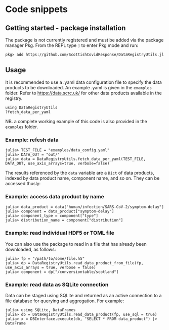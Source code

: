 # Code snippets

## Getting started - package installation

The package is not currently registered and must be added via the package manager Pkg. From the REPL type `]` to enter Pkg mode and run:

```
pkg> add https://github.com/ScottishCovidResponse/DataRegistryUtils.jl
```

## Usage

It is recommended to use a .yaml data configuration file to specify the data products to be downloaded. An example .yaml is given in the `examples` folder. Refer to https://data.scrc.uk/ for other data products available in the registry.

``` @repl 1
using DataRegistryUtils
?fetch_data_per_yaml
```

NB. a complete working example of this code is also provided in the `examples` folder.

### Example: refesh data

```
julia> TEST_FILE = "examples/data_config.yaml"
julia> DATA_OUT = "out/"
julia> data = DataRegistryUtils.fetch_data_per_yaml(TEST_FILE, DATA_OUT, use_axis_arrays=true, verbose=false)
```

The results referenced by the `data` variable are a `Dict` of data products, indexed by data product name, component name, and so on. They can be accessed thusly:

### Example: access data product by name

```
julia> data_product = data["human/infection/SARS-CoV-2/symptom-delay"]
julia> component = data_product["symptom-delay"]
julia> component_type = component["type"]
julia> distribution_name = component["distribution"]
```

### Example: read individual HDF5 or TOML file

You can also use the package to read in a file that has already been downloaded, as follows:

```
julia> fp = "/path/to/some/file.h5"
julia> dp = DataRegistryUtils.read_data_product_from_file(fp, use_axis_arrays = true, verbose = false)
julia> component = dp["/conversiontable/scotland"]
```

### Example: read data as SQLite connection

Data can be staged using SQLite and returned as an active connection to a file database for querying and aggregation. For example:

```
julia> using SQLite, DataFrames
julia> db = DataRegistryUtils.read_data_product(fp, use_sql = true)
julia> x = DBInterface.execute(db, "SELECT * FROM data_product") |> DataFrame
```

